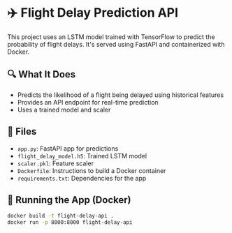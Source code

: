 # ✈️ Flight Delay Prediction API

This project uses an LSTM model trained with TensorFlow to predict the probability of flight delays. It's served using FastAPI and containerized with Docker.

## 🔍 What It Does

- Predicts the likelihood of a flight being delayed using historical features
- Provides an API endpoint for real-time prediction
- Uses a trained model and scaler

## 📁 Files

- `app.py`: FastAPI app for predictions
- `flight_delay_model.h5`: Trained LSTM model
- `scaler.pkl`: Feature scaler
- `Dockerfile`: Instructions to build a Docker container
- `requirements.txt`: Dependencies for the app

## 🚀 Running the App (Docker)

```bash
docker build -t flight-delay-api .
docker run -p 8000:8000 flight-delay-api
